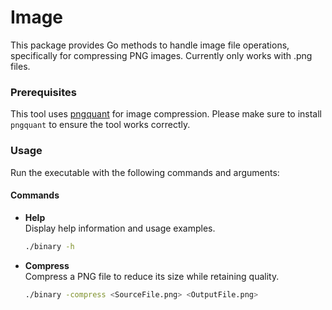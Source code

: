 # Image

This package provides Go methods to handle image file operations, specifically for compressing PNG images.
Currently only works with .png files.

### Prerequisites

This tool uses [pngquant](https://pngquant.org/) for image compression. Please make sure to install `pngquant` to ensure the tool works correctly.

### Usage

Run the executable with the following commands and arguments:

#### Commands

- **Help**  
  Display help information and usage examples.

  ```bash
  ./binary -h
  ```

- **Compress**  
  Compress a PNG file to reduce its size while retaining quality.

  ```bash
  ./binary -compress <SourceFile.png> <OutputFile.png>
  ```
